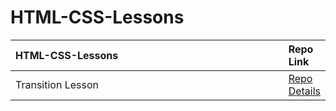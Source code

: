 # HTML-CSS-Lessons
<table class="table">
  <thead>
    <tr>
      <th align="left" width="100%">HTML-CSS-Lessons</th>
      <th align="left" width="100%">Repo Link</th>
    </tr>
  </thead>
  <tbody>
      <tr>
      <td>Transition Lesson</td></td>
      <td><a href="https://github.com/axel-ac/loops-questions" target="_blank">Repo Details</td>
    </tr>
  </tbody>
  </table>
